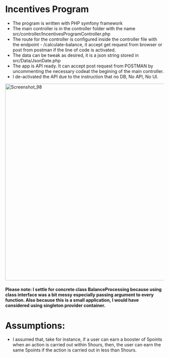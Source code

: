 # Incentives Program
* The program is written with PHP symfony framework
* The main controller is in the controller folder with the name src/controller/IncentivesProgramController.php
* The route for the controller is configured inside the controller file with the endpoint - /calculate-balance, 
it accept get request from browser or post from postman if the line of code is activated.
* The data can be tweak as desired, it is a json string stored in src/Data/JsonDate.php
* The app is API ready. It can accept post request from POSTMAN by uncommenting the necessary codeat the begining of the main controller. 
* I de-activated the API due to the instruction that no DB, No API, No UI.
<img width="626" alt="Screenshot_98" src="https://user-images.githubusercontent.com/8293802/187547746-341f24a7-33dc-4bf8-81f8-8b8de4fd4e44.png">

#### Please note: I settle for concrete class BalanceProcessing because using class interface was a bit messy especially passing argument to every function. Also because this is a small application, I would have considered using singleton provider container.


# Assumptions:
* I assumed that, take for instance, if a user can earn a booster of 5points when an action is carried out within 5hours, then, the user can earn the same 5points
if the action is carried out in less than 5hours.
